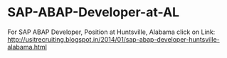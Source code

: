 SAP-ABAP-Developer-at-AL
========================

For SAP ABAP Developer, Position at Huntsville, Alabama click on Link: http://usitrecruiting.blogspot.in/2014/01/sap-abap-developer-huntsville-alabama.html
